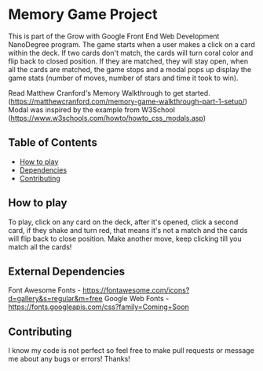 # Memory Game Project

This is part of the Grow with Google Front End Web Development NanoDegree program. The game starts when a user makes a click on a card within the deck. If two cards don't match, the cards will turn coral color and flip back to closed position. If they are matched, they will stay open, when all the cards are matched, the game stops and a modal pops up display the game stats (number of moves, number of stars and time it took to win).

Read Matthew Cranford's Memory Walkthrough to get started. (https://matthewcranford.com/memory-game-walkthrough-part-1-setup/)
Modal was inspired by the example from W3School (https://www.w3schools.com/howto/howto_css_modals.asp)

## Table of Contents

* [How to play](#how_to_play)
* [Dependencies](#dependencies)
* [Contributing](#contributing)

## How to play

To play, click on any card on the deck, after it's opened, click a second card, if they shake and turn red, that means it's not a match and the cards will flip back to close position. Make another move, keep clicking till you match all the cards!

## External Dependencies
Font Awesome Fonts - https://fontawesome.com/icons?d=gallery&s=regular&m=free
Google Web Fonts - https://fonts.googleapis.com/css?family=Coming+Soon

## Contributing

I know my code is not perfect so feel free to make pull requests or message me about any bugs or errors! Thanks!
